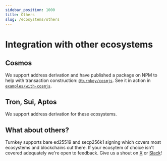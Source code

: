 ```yaml
---
sidebar_position: 1000
title: Others
slug: /ecosystems/others
---
```


# Integration with other ecosystems

## Cosmos

We support address derivation and have published a package on NPM to help with transaction construction: [`@turnkey/cosmjs`](https://www.npmjs.com/package/@turnkey/cosmjs). See it in action in [`examples/with-cosmjs`](https://github.com/tkhq/sdk/tree/main/examples/with-cosmjs).

## Tron, Sui, Aptos

We support address derivation for these ecosystems.

## What about others?

Turnkey supports bare ed25519 and secp256k1 signing which covers most ecosystems and blockchains out there. If your ecosytem of choice isn't covered adequately we're open to feedback. Give us a shout on [X](https://x.com/turnkeyhq/) or [Slack](https://join.slack.com/t/clubturnkey/shared_invite/zt-2837d2isy-gbH60kJ~XnXSSFHiqVOrqw)!
